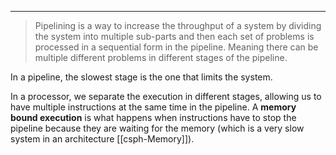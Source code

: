 ***
> Pipelining is a way to increase the throughput of a system by dividing the system into multiple sub-parts and then each set of problems is processed in a sequential form in the pipeline. Meaning there can be multiple different problems in different stages of the pipeline.

In a pipeline, the slowest stage is the one that limits the system.

In a processor, we separate the execution in different stages, allowing us to have multiple instructions at the same time in the pipeline.
A **memory bound execution** is what happens when instructions have to stop the pipeline because they are waiting for the memory (which is a very slow system in an architecture [[csph-Memory]]).


